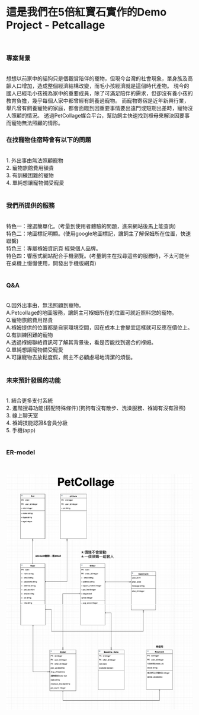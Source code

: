 # 這是我們在5倍紅寶石實作的Demo Project - Petcallage 

</br>

### 專案背景 

</br>
想想以前家中的貓狗只是個觀賞陪伴的寵物，但現今台灣的社會現象，單身族及高齡人口增加，造成整個經濟結構改變，而毛小孩經濟就是這個時代產物。
現今的國人已經毛小孩視為家中的重要成員，除了可滿足陪伴的需求，但卻沒有養小孩的教育負擔，幾乎每個人家中都曾經有飼養過寵物。
而寵物寄宿是近年新興行業，舉凡曾有飼養寵物的家庭，都會面臨到因重要事情要出遠門或短期出差時，寵物沒人照顧的情況。
透過PetCollage媒合平台，幫助飼主快速找到褓母來解決因要事而寵物無法照顧的情形。

</br>

### 在找寵物住宿時會有以下的問題

</br>
1. 外出事由無法照顧寵物</br>
2. 寵物旅館費用額貴</br>
3. 有訓練困難的寵物</br>
4. 單純想讓寵物備受寵愛</br>

</br>

### 我們所提供的服務 

</br>
  特色一：搜選簡單化。(考量到使用者體驗的問題，進來網站後馬上能查詢)</br>
  特色二：地圖標記明顯。(使用google地圖標記，讓飼主了解保姆所在位置，快速聯繫)</br>
  特色三：專屬褓姆資訊頁 經營個人品牌。</br>
  特色四：響應式網站配合手機瀏覽。(考量飼主在找尋這些的服務時，不太可能坐在桌機上慢慢使用，開發出手機版網頁)</br>

</br>

### Q&A

</br>
Q.因外出事由，無法照顧到寵物。</br>
A.Petcollage的地圖服務，讓飼主可褓姆所在的位置可就近照料您的寵物。</br>
Q.寵物旅館費用昂貴</br>
A.褓姆提供的位置都是自家環境空間，因在成本上會變宜這樣就可反應在價位上。</br>
Q.有訓練困難的寵物</br>
A.透過褓姆聯絡資訊可了解其背景後，看是否能找到適合的褓姆。</br>
Q.單純想讓寵物備受寵愛</br>
A.可讓寵物去放鬆度假，飼主不必顧慮場地清潔的煩惱。</br>

</br>

### 未來預計發展的功能

</br>
1. 結合更多支付系統</br>
2. 進階搜尋功能(搭配特殊條件)(狗狗有沒有散步、洗澡服務、褓姆有沒有證照)</br>
3. 線上聊天室</br>
4. 褓姆技能認證&會員分級</br>
5. 手機(app)</br>

</br>

### ER-model

</br>

![image](https://github.com/astrocamp103demoproject/PetCarePartnerVer2/blob/master/petcollage_ermodel.png)

